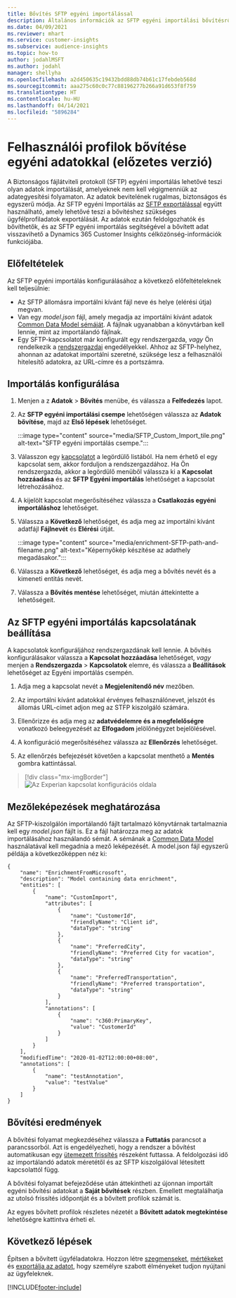 ```yaml
---
title: Bővítés SFTP egyéni importálással
description: Általános információk az SFTP egyéni importálási bővítésről.
ms.date: 04/09/2021
ms.reviewer: mhart
ms.service: customer-insights
ms.subservice: audience-insights
ms.topic: how-to
author: jodahlMSFT
ms.author: jodahl
manager: shellyha
ms.openlocfilehash: a2d450635c19432bdd88db74b61c17febdeb568d
ms.sourcegitcommit: aaa275c60c0c77c88196277b266a91d653f8f759
ms.translationtype: HT
ms.contentlocale: hu-HU
ms.lasthandoff: 04/14/2021
ms.locfileid: "5896284"
---
```

# <a name="enrich-customer-profiles-with-custom-data-preview"></a>Felhasználói profilok bővítése egyéni adatokkal (előzetes verzió)

A Biztonságos fájlátviteli protokoll (SFTP) egyéni importálás lehetővé teszi olyan adatok importálását, amelyeknek nem kell végigmenniük az adategyesítési folyamaton. Az adatok bevitelének rugalmas, biztonságos és egyszerű módja. Az SFTP egyéni Importálás az [SFTP exportálással](export-sftp.md) együtt használható, amely lehetővé teszi a bővítéshez szükséges ügyfélprofiladatok exportálását. Az adatok ezután feldolgozhatók és bővíthetők, és az SFTP egyéni importálás segítségével a bővített adat visszavihető a Dynamics 365 Customer Insights célközönség-információk funkciójába.

## <a name="prerequisites"></a>Előfeltételek

Az SFTP egyéni importálás konfigurálásához a következő előfeltételeknek kell teljesülnie:

- Az SFTP állomásra importálni kívánt fájl neve és helye (elérési útja) megvan.
- Van egy *model.json* fájl, amely megadja az importálni kívánt adatok [Common Data Model sémáját](/common-data-model/). A fájlnak ugyanabban a könyvtárban kell lennie, mint az importálandó fájlnak.
- Egy SFTP-kapcsolatot már konfigurált egy rendszergazda, *vagy* Ön rendelkezik a [rendszergazdai](permissions.md#administrator) engedélyekkel. Ahhoz az SFTP-helyhez, ahonnan az adatokat importálni szeretné, szüksége lesz a felhasználói hitelesítő adatokra, az URL-címre és a portszámra.


## <a name="configure-the-import"></a>Importálás konfigurálása

1. Menjen a z **Adatok** > **Bővítés** menübe, és válassza a **Felfedezés** lapot.

1. Az **SFTP egyéni importálási csempe** lehetőségen válassza az **Adatok bővítése**, majd az **Első lépések** lehetőséget.

   :::image type="content" source="media/SFTP_Custom_Import_tile.png" alt-text="SFTP egyéni importálás csempe.":::

1. Válasszon egy [kapcsolatot](connections.md) a legördülő listából. Ha nem érhető el egy kapcsolat sem, akkor forduljon a rendszergazdához. Ha Ön rendszergazda, akkor a legördülő menüből válassza ki a **Kapcsolat hozzáadása** és az **SFTP Egyéni importálás** lehetőséget a kapcsolat létrehozásához.

1. A kijelölt kapcsolat megerősítéséhez válassza a **Csatlakozás egyéni importáláshoz** lehetőséget.

1.  Válassza a **Következő** lehetőséget, és adja meg az importálni kívánt adatfájl **Fájlnevét** és **Elérési** útját.

    :::image type="content" source="media/enrichment-SFTP-path-and-filename.png" alt-text="Képernyőkép készítése az adathely megadásakor.":::

1. Válassza a **Következő** lehetőséget, és adja meg a bővítés nevét és a kimeneti entitás nevét. 

1. Válassza a **Bővítés mentése** lehetőséget, miután áttekintette a lehetőségeit.

## <a name="configure-the-connection-for-sftp-custom-import"></a>Az SFTP egyéni importálás kapcsolatának beállítása 

A kapcsolatok konfiguráljához rendszergazdának kell lennie. A bővítés konfigurálásakor válassza a **Kapcsolat hozzáadása** lehetőséget, *vagy* menjen a **Rendszergazda** > **Kapcsolatok** elemre, és válassza a **Beállítások** lehetőséget az Egyéni importálás csempén.

1. Adja meg a kapcsolat nevét a **Megjelenítendő név** mezőben.

1. Az importálni kívánt adatokkal érvényes felhasználónevet, jelszót és állomás URL-címet adjon meg az STFP kiszolgáló számára.

1. Ellenőrizze és adja meg az **adatvédelemre és a megfelelőségre** vonatkozó beleegyezését az **Elfogadom** jelölőnégyzet bejelölésével.

1. A konfiguráció megerősítéséhez válassza az **Ellenőrzés** lehetőséget.

1. Az ellenőrzés befejezését követően a kapcsolat menthető a **Mentés** gombra kattintással.

> [!div class="mx-imgBorder"]
   > ![Az Experian kapcsolat konfigurációs oldala](media/enrichment-SFTP-connection.png "Az Experian kapcsolat konfigurációs oldala")


## <a name="defining-field-mappings"></a>Mezőleképezések meghatározása 

Az SFTP-kiszolgálón importálandó fájlt tartalmazó könyvtárnak tartalmaznia kell egy *model.json* fájlt is. Ez a fájl határozza meg az adatok importálásához használandó sémát. A sémának a [Common Data Model](/common-data-model/) használatával kell megadnia a mező leképezését. A model.json fájl egyszerű példája a következőképpen néz ki:

```
{
    "name": "EnrichmentFromMicrosoft",
    "description": "Model containing data enrichment",
    "entities": [
        {
            "name": "CustomImport",
            "attributes": [
                {
                    "name": "CustomerId",
                    "friendlyName": "Client id",
                    "dataType": "string"
                },
                {
                    "name": "PreferredCity",
                    "friendlyName": "Preferred City for vacation",
                    "dataType": "string"
                },
                {
                    "name": "PreferredTransportation",
                    "friendlyName": "Preferred transportation",
                    "dataType": "string"
                }
            ],
            "annotations": [
                {
                    "name": "c360:PrimaryKey",
                    "value": "CustomerId"
                }
            ]
        }
    ],
    "modifiedTime": "2020-01-02T12:00:00+08:00",
    "annotations": [
        {
            "name": "testAnnotation",
            "value": "testValue"
        }
    ]
}
```

## <a name="enrichment-results"></a>Bővítési eredmények

A bővítési folyamat megkezdéséhez válassza a **Futtatás** parancsot a parancssorból. Azt is engedélyezheti, hogy a rendszer a bővítést automatikusan egy [ütemezett frissítés](system.md#schedule-tab) részeként futtassa. A feldolgozási idő az importálandó adatok méretétől és az SFTP kiszolgálóval létesített kapcsolattól függ.

A bővítési folyamat befejeződése után áttekintheti az újonnan importált egyéni bővítési adatokat a **Saját bővítések** részben. Emellett megtalálhatja az utolsó frissítés időpontját és a bővített profilok számát is.

Az egyes bővített profilok részletes nézetét a **Bővített adatok megtekintése** lehetőségre kattintva érheti el.

## <a name="next-steps"></a>Következő lépések

Építsen a bővített ügyféladatokra. Hozzon létre [szegmenseket](segments.md), [mértékeket](measures.md) és [exportálja az adatot](export-destinations.md), hogy személyre szabott élményeket tudjon nyújtani az ügyfeleknek.

[!INCLUDE[footer-include](../includes/footer-banner.md)]
